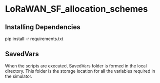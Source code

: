 # LoRaWAN_SF_allocation_schemes

## Installing Dependencies
pip install -r requirements.txt

## SavedVars
When the scripts are executed, SavedVars folder is formed in the local directory.
This folder is the storage location for all the variables required in the simulator.
